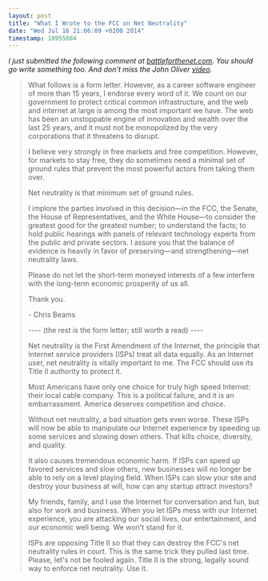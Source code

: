 ```yaml
---
layout: post
title: "What I Wrote to the FCC on Net Neutrality"
date: "Wed Jul 16 21:06:09 +0200 2014"
timestamp: 18955084
---
```


_I just submitted the following comment at [battleforthenet.com](http://www.battleforthenet.com). You should go write something too. And don't miss the John Oliver [video](https://www.youtube.com/watch?v=fpbOEoRrHyU)._

> What follows is a form letter. However, as a career software engineer of more than 15 years, I endorse every word of it. We count on our government to protect critical common infrastructure, and the web and internet at large is among the most important we have. The web has been an unstoppable engine of innovation and wealth over the last 25 years, and it must not be monopolized by the very corporations that it threatens to disrupt.
> 
> I believe very strongly in free markets and free competition. However, for markets to stay free, they do sometimes need a minimal set of ground rules that prevent the most powerful actors from taking them over.
> 
> Net neutrality is that minimum set of ground rules.
> 
> I implore the parties involved in this decision—in the FCC, the Senate, the House of Representatives, and the White House—to consider the greatest good for the greatest number; to understand the facts; to hold public hearings with panels of relevant technology experts from the public and private sectors. I assure you that the balance of evidence is heavily in favor of preserving—and strengthening—net neutrality laws.
> 
> Please do not let the short-term moneyed interests of a few interfere with the long-term economic prosperity of us all.
> 
> Thank you.
> 
> \- Chris Beams
> 
>
> ---- (the rest is the form letter; still worth a read) ----
> 
> Net neutrality is the First Amendment of the Internet, the principle that Internet service providers (ISPs) treat all data equally. As an Internet user, net neutrality is vitally important to me. The FCC should use its Title II authority to protect it.
> 
> Most Americans have only one choice for truly high speed Internet: their local cable company. This is a political failure, and it is an embarrassment. America deserves competition and choice.
> 
> Without net neutrality, a bad situation gets even worse. These ISPs will now be able to manipulate our Internet experience by speeding up some services and slowing down others. That kills choice, diversity, and quality.
> 
> It also causes tremendous economic harm. If ISPs can speed up favored services and slow others, new businesses will no longer be able to rely on a level playing field. When ISPs can slow your site and destroy your business at will, how can any startup attract investors?
> 
> My friends, family, and I use the Internet for conversation and fun, but also for work and business. When you let ISPs mess with our Internet experience, you are attacking our social lives, our entertainment, and our economic well being. We won't stand for it.
> 
> ISPs are opposing Title II so that they can destroy the FCC's net neutrality rules in court. This is the same trick they pulled last time. Please, let's not be fooled again. Title II is the strong, legally sound way to enforce net neutrality. Use it.


